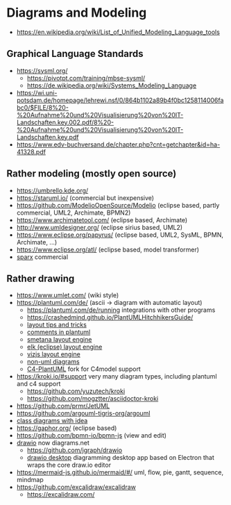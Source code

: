 # Diagrams and Modeling

* https://en.wikipedia.org/wiki/List_of_Unified_Modeling_Language_tools

## Graphical Language Standards

* https://sysml.org/
  + https://pivotpt.com/training/mbse-sysml/
  + https://de.wikipedia.org/wiki/Systems_Modeling_Language
* https://wi.uni-potsdam.de/homepage/lehrewi.nsf/0/864b1102a89b4f0bc1258114006fabc0/$FILE/8%20-%20Aufnahme%20und%20Visualisierung%20von%20IT-Landschaften.key.002.pdf/8%20-%20Aufnahme%20und%20Visualisierung%20von%20IT-Landschaften.key.pdf
* https://www.edv-buchversand.de/chapter.php?cnt=getchapter&id=ha-41328.pdf

## Rather modeling (mostly open source)

* https://umbrello.kde.org/
* https://staruml.io/ (commercial but inexpensive)
* https://github.com/ModelioOpenSource/Modelio (eclipse based, partly commercial, UML2, Archimate, BPMN2)
* https://www.archimatetool.com/ (eclipse based, Archimate)
* http://www.umldesigner.org/ (eclipse sirius based, UML2)
* https://www.eclipse.org/papyrus/ (eclipse based, UML2, SysML, BPMN, Archimate, ...)
* https://www.eclipse.org/atl/ (eclipse based, model transformer)
* [sparx](https://www.sparxsystems.de/) commercial

## Rather drawing

* https://www.umlet.com/ (wiki style)
* https://plantuml.com/de/ (ascii -> diagram with automatic layout)
  + https://plantuml.com/de/running integrations with other programs
  + https://crashedmind.github.io/PlantUMLHitchhikersGuide/
  + [layout tips and tricks](https://www.augmentedmind.de/2021/01/17/plantuml-layout-tutorial-styles/)
  + [comments in plantuml](https://forum.plantuml.net/1353/is-it-possible-to-comment-out-lines-of-diagram-syntax)
  + [smetana layout engine](https://plantuml.com/de/smetana02)
  + [elk (eclipse) layout engine](https://plantuml.com/de/elk)
  + [vizjs layout engine](https://plantuml.com/de/vizjs)
  + [non-uml diagrams](https://plantuml.com/de/dot)
  + [C4-PlantUML](https://github.com/plantuml-stdlib/C4-PlantUML) fork for C4model support
* https://kroki.io/#support
  very many diagram types, including plantuml and c4 support
  + https://github.com/yuzutech/kroki
  + https://github.com/mogztter/asciidoctor-kroki
* https://github.com/prmr/JetUML
* https://github.com/argouml-tigris-org/argouml
* [class diagrams with idea](https://www.jetbrains.com/help/idea/class-diagram.html)
* https://gaphor.org/ (eclipse based)
* https://github.com/bpmn-io/bpmn-js (view and edit)
* [drawio](https://www.drawio.com/)
  now diagrams.net
  + https://github.com/jgraph/drawio
  + [drawio desktop](https://github.com/jgraph/drawio-desktop)
    diagramming desktop app based on Electron that wraps the core draw.io editor
* https://mermaid-js.github.io/mermaid/#/
  uml, flow, pie, gantt, sequence, mindmap
* https://github.com/excalidraw/excalidraw
  + https://excalidraw.com/
